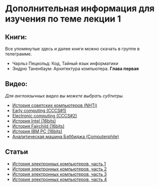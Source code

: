# Дополнительная информация для изучения по теме лекции 1

## Книги:
Все упомянутые здесь и далее книги можно скачать в группе в телеграмме.

- Чарльз Пецкольд: Код, Тайный язык информатики
- Эндрю Таненбаум: Архитектура компьютера. **Глава первая**

## Видео:

_Для англоязычных видео вы можете выбрать субтитры._

- [История советских компьютеров (NHTi)](http://bit.ly/32l4w1K)
- [Early computing (CCCS#1)](http://bit.ly/396wz81)
- [Electronic computing (CCCS#2)](http://bit.ly/32nbzXL)
- [История Intel (16bits)](http://bit.ly/2PlFM4j)
- [История Fairchild (16bits)](http://bit.ly/37RY1Vy)
- [История IBM PC (16bits)](http://bit.ly/2VkeoHU)
- [Аналитическая машина Бэббиджа (Computerphile)](http://bit.ly/2Plhwzr)

## Статьи

- [История электронных компьютеров, часть 1](http://bit.ly/32kiMIj)
- [История электронных компьютеров, часть 2](http://bit.ly/32noY1Y)
- [История электронных компьютеров, часть 3](http://bit.ly/2SSNgOk)
- [История электронных компьютеров, часть 4](http://bit.ly/38UTTp9)
